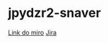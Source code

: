 # jpydzr2-snaver

[Link do miro](https://miro.com/app/board/o9J_lTRAVVw=/)
[Jira](https://jira.is-academy.pl/secure/RapidBoard.jspa?rapidView=423&projectKey=JPYDZR2SN)
